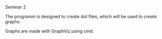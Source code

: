 Seminar 2

The programm is designed to create dot files, which will be used to create graphs.

Graphs are made with GraphViz,using cmd.
